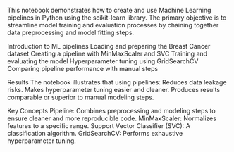 This notebook demonstrates how to create and use Machine Learning pipelines in Python 
using the scikit-learn library. The primary objective is to streamline model training and 
evaluation processes by chaining together data preprocessing and model fitting steps.

Introduction to ML pipelines
Loading and preparing the Breast Cancer dataset
Creating a pipeline with MinMaxScaler and SVC
Training and evaluating the model
Hyperparameter tuning using GridSearchCV
Comparing pipeline performance with manual steps

Results
The notebook illustrates that using pipelines:
Reduces data leakage risks.
Makes hyperparameter tuning easier and cleaner.
Produces results comparable or superior to manual modeling steps.

Key Concepts
Pipeline: Combines preprocessing and modeling steps to ensure cleaner and more reproducible code.
MinMaxScaler: Normalizes features to a specific range.
Support Vector Classifier (SVC): A classification algorithm.
GridSearchCV: Performs exhaustive hyperparameter tuning.
